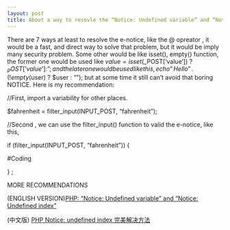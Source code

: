 ```yaml
---
layout: post
title: About a way to resovle the “Notice: Undefined variable” and “Notice: Undefined index”
---
```


There are 7 ways at least to resolve the e-notice, like the @ opreator , it would be a fast, and direct way to solve that problem, but it would be imply many security problem. Some other would be like isset(), empty() function, the former one would be used like $value = isset($_POST[‘value’]) ? $_POST[‘value’] : ”; and the later one would be used like this, echo “Hello ” . (!empty($user) ? $user : “”);  but  at some time it still can’t avoid that boring NOTICE. Here is my recommendation:

//First, import a variability for other places.

$fahrenheit = filter_input(INPUT_POST, “fahrenheit”);

//Second , we can use the filter_input() function to valid the e-notice, like this,

if (filter_input(INPUT_POST, “fahrenheit”)) {

#Coding 

} ;

 

MORE RECOMMENDATIONS

(ENGLISH VERSION)[PHP: “Notice: Undefined variable” and “Notice: Undefined index”](http://stackoverflow.com/questions/4261133/php-notice-undefined-variable-and-notice-undefined-index)

(中文版) [PHP Notice: undefined index 完美解决方法](http://alfredwebdesign.blogspot.com/2013/05/php-notice-undefined-index.html)
